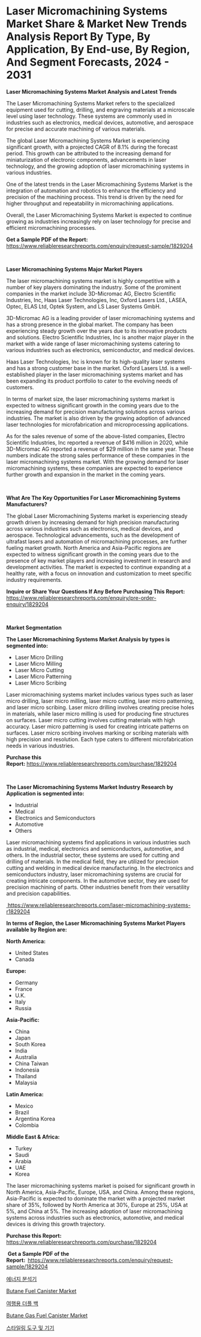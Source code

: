 <p><h1>Laser Micromachining Systems Market Share & Market New Trends Analysis Report By Type, By Application, By End-use, By Region, And Segment Forecasts, 2024 - 2031</h1></p><p><strong>Laser Micromachining Systems Market Analysis and Latest Trends</strong></p>
<p><p>The Laser Micromachining Systems Market refers to the specialized equipment used for cutting, drilling, and engraving materials at a microscale level using laser technology. These systems are commonly used in industries such as electronics, medical devices, automotive, and aerospace for precise and accurate machining of various materials.</p><p>The global Laser Micromachining Systems Market is experiencing significant growth, with a projected CAGR of 8.1% during the forecast period. This growth can be attributed to the increasing demand for miniaturization of electronic components, advancements in laser technology, and the growing adoption of laser micromachining systems in various industries.</p><p>One of the latest trends in the Laser Micromachining Systems Market is the integration of automation and robotics to enhance the efficiency and precision of the machining process. This trend is driven by the need for higher throughput and repeatability in micromachining applications.</p><p>Overall, the Laser Micromachining Systems Market is expected to continue growing as industries increasingly rely on laser technology for precise and efficient micromachining processes.</p></p>
<p><strong>Get a Sample PDF of the Report:&nbsp;</strong> <a href="https://www.reliableresearchreports.com/enquiry/request-sample/1829204">https://www.reliableresearchreports.com/enquiry/request-sample/1829204</a></p>
<p>&nbsp;</p>
<p><strong>Laser Micromachining Systems Major Market Players</strong></p>
<p><p>The laser micromachining systems market is highly competitive with a number of key players dominating the industry. Some of the prominent companies in the market include 3D-Micromac AG, Electro Scientific Industries, Inc, Haas Laser Technologies, Inc, Oxford Lasers Ltd., LASEA, Optec, ELAS Ltd, Optek System, and LS Laser Systems GmbH.</p><p>3D-Micromac AG is a leading provider of laser micromachining systems and has a strong presence in the global market. The company has been experiencing steady growth over the years due to its innovative products and solutions. Electro Scientific Industries, Inc is another major player in the market with a wide range of laser micromachining systems catering to various industries such as electronics, semiconductor, and medical devices.</p><p>Haas Laser Technologies, Inc is known for its high-quality laser systems and has a strong customer base in the market. Oxford Lasers Ltd. is a well-established player in the laser micromachining systems market and has been expanding its product portfolio to cater to the evolving needs of customers.</p><p>In terms of market size, the laser micromachining systems market is expected to witness significant growth in the coming years due to the increasing demand for precision manufacturing solutions across various industries. The market is also driven by the growing adoption of advanced laser technologies for microfabrication and microprocessing applications.</p><p>As for the sales revenue of some of the above-listed companies, Electro Scientific Industries, Inc reported a revenue of $416 million in 2020, while 3D-Micromac AG reported a revenue of $29 million in the same year. These numbers indicate the strong sales performance of these companies in the laser micromachining systems market. With the growing demand for laser micromachining systems, these companies are expected to experience further growth and expansion in the market in the coming years.</p></p>
<p>&nbsp;</p>
<p><strong>What Are The Key Opportunities For Laser Micromachining Systems Manufacturers?</strong></p>
<p><p>The global Laser Micromachining Systems market is experiencing steady growth driven by increasing demand for high precision manufacturing across various industries such as electronics, medical devices, and aerospace. Technological advancements, such as the development of ultrafast lasers and automation of micromachining processes, are further fueling market growth. North America and Asia-Pacific regions are expected to witness significant growth in the coming years due to the presence of key market players and increasing investment in research and development activities. The market is expected to continue expanding at a healthy rate, with a focus on innovation and customization to meet specific industry requirements.</p></p>
<p><strong>Inquire or Share Your Questions If Any Before Purchasing This Report:</strong> <a href="https://www.reliableresearchreports.com/enquiry/pre-order-enquiry/1829204">https://www.reliableresearchreports.com/enquiry/pre-order-enquiry/1829204</a></p>
<p>&nbsp;</p>
<p><strong>Market Segmentation</strong></p>
<p><strong>The Laser Micromachining Systems Market Analysis by types is segmented into:</strong></p>
<p><ul><li>Laser Micro Drilling</li><li>Laser Micro Milling</li><li>Laser Micro Cutting</li><li>Laser Micro Patterning</li><li>Laser Micro Scribing</li></ul></p>
<p><p>Laser micromachining systems market includes various types such as laser micro drilling, laser micro milling, laser micro cutting, laser micro patterning, and laser micro scribing. Laser micro drilling involves creating precise holes in materials, while laser micro milling is used for producing fine structures on surfaces. Laser micro cutting involves cutting materials with high accuracy. Laser micro patterning is used for creating intricate patterns on surfaces. Laser micro scribing involves marking or scribing materials with high precision and resolution. Each type caters to different microfabrication needs in various industries.</p></p>
<p><strong>Purchase this Report:&nbsp;</strong><a href="https://www.reliableresearchreports.com/purchase/1829204">https://www.reliableresearchreports.com/purchase/1829204</a></p>
<p>&nbsp;</p>
<p><strong>The Laser Micromachining Systems Market Industry Research by Application is segmented into:</strong></p>
<p><ul><li>Industrial</li><li>Medical</li><li>Electronics and Semiconductors</li><li>Automotive</li><li>Others</li></ul></p>
<p><p>Laser micromachining systems find applications in various industries such as industrial, medical, electronics and semiconductors, automotive, and others. In the industrial sector, these systems are used for cutting and drilling of materials. In the medical field, they are utilized for precision cutting and welding in medical device manufacturing. In the electronics and semiconductors industry, laser micromachining systems are crucial for creating intricate components. In the automotive sector, they are used for precision machining of parts. Other industries benefit from their versatility and precision capabilities.</p></p>
<p><a href="https://www.reliableresearchreports.com/laser-micromachining-systems-r1829204">&nbsp;https://www.reliableresearchreports.com/laser-micromachining-systems-r1829204</a></p>
<p><strong>In terms of Region, the Laser Micromachining Systems Market Players available by Region are:</strong></p>
<p>
    <p> <strong> North America: </strong>
        <ul>
            <li>United States</li>
            <li>Canada</li>
        </ul>
        </p> 
    <p> <strong> Europe: </strong>
        <ul>
            <li>Germany</li>
            <li>France</li>
            <li>U.K.</li>
            <li>Italy</li>
            <li>Russia</li>
        </ul>
        </p> 
    <p> <strong> Asia-Pacific: </strong>
        <ul>
            <li>China</li>
            <li>Japan</li>
            <li>South Korea</li>
            <li>India</li>
            <li>Australia</li>
            <li>China Taiwan</li>
            <li>Indonesia</li>
            <li>Thailand</li>
            <li>Malaysia</li>
        </ul>
        </p> 
    <p> <strong> Latin America: </strong>
        <ul>
            <li>Mexico</li>
            <li>Brazil</li>
            <li>Argentina Korea</li>
            <li>Colombia</li>
        </ul>
        </p> 
    <p> <strong> Middle East & Africa: </strong>
        <ul>
            <li>Turkey</li>
            <li>Saudi</li>
            <li>Arabia</li>
            <li>UAE</li>
            <li>Korea</li>
        </ul>
    </p>
    </p>
<p><p>The laser micromachining systems market is poised for significant growth in North America, Asia-Pacific, Europe, USA, and China. Among these regions, Asia-Pacific is expected to dominate the market with a projected market share of 35%, followed by North America at 30%, Europe at 25%, USA at 5%, and China at 5%. The increasing adoption of laser micromachining systems across industries such as electronics, automotive, and medical devices is driving this growth trajectory.</p></p>
<p><strong>Purchase this Report: </strong><a href="https://www.reliableresearchreports.com/purchase/1829204">https://www.reliableresearchreports.com/purchase/1829204</a></p>
<p>&nbsp;<strong>Get a Sample PDF of the Report:&nbsp;&nbsp;</strong><a href="https://www.reliableresearchreports.com/enquiry/request-sample/1829204">https://www.reliableresearchreports.com/enquiry/request-sample/1829204</a></p>
<p><strong></strong></p>
<p><p><a href="https://github.com/wallacBahrtyinger567686/Market-Research-Report-List-1/blob/main/437628528501.md">에너지 분석기</a></p><p><a href="https://github.com/jodemen/Market-Research-Report-List-2/blob/main/butane-fuel-canister-market.md">Butane Fuel Canister Market</a></p><p><a href="https://medium.com/@adonispellea2022/%EC%97%AC%ED%96%89-%EB%8D%94%ED%94%8C-%EB%B0%B1-%EC%8B%9C%EC%9E%A5-%EC%A1%B0%EC%82%AC-%EB%B3%B4%EA%B3%A0%EC%84%9C-2024%EB%85%84%EB%B6%80%ED%84%B0-2031%EB%85%84%EA%B9%8C%EC%A7%80%EC%9D%98-%EC%97%AD%EC%82%AC-%EB%B0%8F-%EC%98%88%EC%B8%A1-4c0f10878536">여행용 더플 백</a></p><p><a href="https://github.com/Sarissaschmalingtr6fz2739/Market-Research-Report-List-2/blob/main/butane-gas-fuel-canister-market.md">Butane Gas Fuel Canister Market</a></p><p><a href="https://medium.com/@thib_harou/%EC%8A%A4%ED%83%80%EC%9D%BC%EB%A7%81-%EB%8F%84%EA%B5%AC-%EB%B0%8F-%EA%B0%80%EC%A0%84%EC%A0%9C%ED%92%88-%EC%8B%9C%EC%9E%A5-%EA%B2%BD%EC%9F%81-%EB%B6%84%EC%84%9D-%EC%8B%9C%EC%9E%A5-%EB%8F%99%ED%96%A5-%EB%B0%8F-2031%EB%85%84%EA%B9%8C%EC%A7%80%EC%9D%98-%EC%98%88%EC%B8%A1-ad83e3a6b641">스타일링 도구 및 기기</a></p></p>